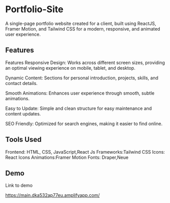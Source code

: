 
# Portfolio-Site


A single-page portfolio website created for a client, built using ReactJS, Framer Motion, and Tailwind CSS for a modern, responsive, and animated user experience.

## Features

Features
Responsive Design: Works across different screen sizes, providing an optimal viewing experience on mobile, tablet, and desktop.

Dynamic Content: Sections for personal introduction, projects, skills, and contact details.

Smooth Animations: Enhances user experience through smooth, subtle animations.

Easy to Update: Simple and clean structure for easy maintenance and content updates.

SEO Friendly: Optimized for search engines, making it easier to find online.
## Tools Used

Frontend: HTML, CSS, JavaScript,React Js
Frameworks:Tailwind CSS 
Icons: React Icons
Animations:Framer Motion
Fonts: Draper,Neue 
## Demo

Link to demo

https://main.dka532ap77eu.amplifyapp.com/
